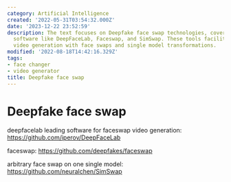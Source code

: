 ```yaml
---
category: Artificial Intelligence
created: '2022-05-31T03:54:32.000Z'
date: '2023-12-22 23:52:59'
description: The text focuses on Deepfake face swap technologies, covering notable
  software like DeepFaceLab, Faceswap, and SimSwap. These tools facilitate advanced
  video generation with face swaps and single model transformations.
modified: '2022-08-18T14:42:16.329Z'
tags:
- face changer
- video generator
title: Deepfake face swap
---
```


# Deepfake face swap

deepfacelab leading software for faceswap video generation:
https://github.com/iperov/DeepFaceLab

faceswap:
https://github.com/deepfakes/faceswap

arbitrary face swap on one single model:
https://github.com/neuralchen/SimSwap
